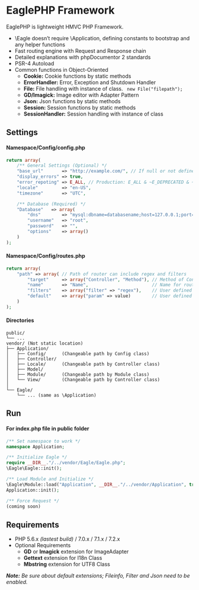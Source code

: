 # EaglePHP Framework

EaglePHP is lightweight HMVC PHP Framework.

* \Eagle doesn’t require \Application, defining constants to bootstrap and any helper functions
* Fast routing engine with Request and Response chain
* Detailed explanations with phpDocumentor 2 standards
* PSR-4 Autoload
* Common functions in Object-Oriented
    * **Cookie:** Cookie functions by static methods
    * **ErrorHandler:** Error, Exception and Shutdown Handler
    * **File:** File handling with instance of class. ``` new File("filepath");```
    * **GD/Imagick:** Image editor with Adapter Pattern
    * **Json:** Json functions by static methods
    * **Session:** Session functions by static methods
    * **SessionHandler:** Session handling with instance of class


## Settings

#### Namespace/Config/config.php

```PHP
return array(
    /** General Settings (Optional) */
    "base_url"       => "http://example.com/", // If null or not defined then auto detect
    "display_errors" => true,
    "error_repoting" => E_ALL, // Production: E_ALL & ~E_DEPRECATED & ~E_STRICT
    "locale"         => "en-US",
    "timezone"       => "UTC",

    /** Database (Required) */
    "Database"   => array(
        "dns"        => "mysql:dbname=databasename;host=127.0.0.1;port=3306;charset=utf8",
        "username"   => "root",
        "password"   => "",
        "options"    => array()
    )
);
```
#### Namespace/Config/routes.php

```PHP
return array(
    "path" => array( // Path of router can include regex and filters
        "target"     => array("Controller", "Method"), // Method of Controller
        "name"       => "Name",                        // Name for route (optional)
        "filters"    => array("filter" => "regex"),    // User defined filters (optional)
        "default"    => array("param" => value)        // User defined default parameters (optional)
    )
);
```

#### Directories

```
public/
└── ...
vendor/	(Not static location)
├── Application/
│   ├── Config/      (Changeable path by Config class)
│   ├── Controller/
│   ├── Locale/      (Changeable path by Controller class)
│   ├── Model/
│   ├── Module/      (Changeable path by Module class)
│   └── View/        (Changeable path by Controller class)
│
└── Eagle/
    └── ... (same as \Application)
```


## Run

#### For index.php file in public folder

```PHP
/** Set namespace to work */
namespace Application;

/** Initialize Eagle */
require __DIR__."/../vendor/Eagle/Eagle.php";
\Eagle\Eagle::init();

/** Load Module and Initialize */
\Eagle\Module::load("Application", __DIR__."/../vendor/Application", true);
Application::init();

/** Force Request */
(coming soon)
```


## Requirements

* PHP 5.6.x *(lastest build)* / 7.0.x / 7.1.x / 7.2.x
* Optional Requirements
    * **GD** or **Imagick** extension for ImageAdapter
    * **Gettext** extension for I18n Class
    * **Mbstring** extension for UTF8 Class

*__Note:__ Be sure about default extensions; Fileinfo, Filter and Json need to be enabled.*
